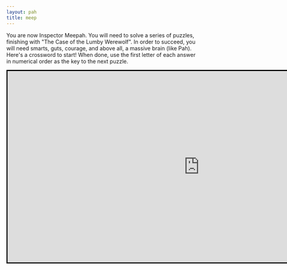```yaml
---
layout: pah
title: meep
---
```


You are now Inspector Meepah. You will need to solve a series of puzzles, finishing with "The Case of the Lumby Werewolf". In order to succeed, you will need smarts, guts, courage, and above all, a massive brain (like Pah). Here's a crossword to start! When done, use the first letter of each answer in numerical order as the key to the next puzzle.

<iframe width="1000" height="500" style="border:3px solid black; margin:auto; display:block" frameborder="0" src="https://crosswordlabs.com/embed/criss-cross-meeper-sauce"></iframe>
